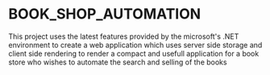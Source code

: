 # BOOK_SHOP_AUTOMATION
This project uses the latest features provided by the microsoft's .NET environment to create a web application which uses server side storage and client side rendering to render a compact and usefull application for a book store who wishes to automate the search and selling of the books
